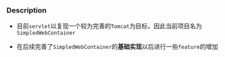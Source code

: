 ### Description
* 目前`servlet`以复现一个较为完善的`Tomcat`为目标，因此当前项目名为`SimpledWebContainer`

* 在后续完善了`SimpledWebContainer`的**基础实现**以后进行一些`feature`的增加



